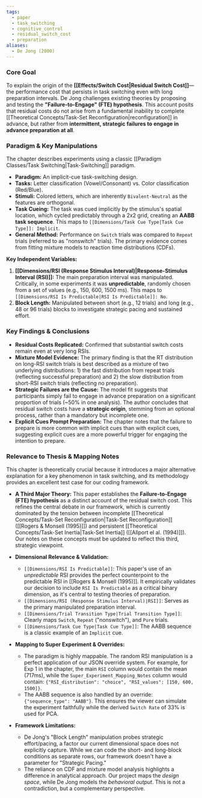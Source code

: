 ```yaml
---
tags:
  - paper
  - task_switching
  - cognitive_control
  - residual_switch_cost
  - preparation
aliases:
  - De Jong (2000)
---
```


### Core Goal
To explain the origin of the **[[Effects/Switch Cost|Residual Switch Cost]]**—the performance cost that persists in task switching even with long preparation intervals. De Jong challenges existing theories by proposing and testing the **"Failure-to-Engage" (FTE) hypothesis**. This account posits that residual costs do not arise from a fundamental inability to complete [[Theoretical Concepts/Task-Set Reconfiguration|reconfiguration]] in advance, but rather from **intermittent, strategic failures to engage in advance preparation at all**.

### Paradigm & Key Manipulations
The chapter describes experiments using a classic [[Paradigm Classes/Task Switching|Task-Switching]] paradigm.

*   **Paradigm:** An implicit-cue task-switching design.
*   **Tasks:** Letter classification (Vowel/Consonant) vs. Color classification (Red/Blue).
*   **Stimuli:** Colored letters, which are inherently `Bivalent-Neutral` as the features are orthogonal.
*   **Task Cueing:** The task was cued implicitly by the stimulus's spatial location, which cycled predictably through a 2x2 grid, creating an **AABB task sequence**. This maps to `[[Dimensions/Task Cue Type|Task Cue Type]]: Implicit`.
*   **General Method:** Performance on `Switch` trials was compared to `Repeat` trials (referred to as "nonswitch" trials). The primary evidence comes from fitting mixture models to reaction time distributions (CDFs).

**Key Independent Variables:**

1.  **[[Dimensions/RSI (Response Stimulus Interval)|Response-Stimulus Interval (RSI)]]:** The main preparation interval was manipulated. Critically, in some experiments it was **unpredictable**, randomly chosen from a set of values (e.g., 150, 600, 1500 ms). This maps to `[[Dimensions/RSI Is Predictable|RSI Is Predictable]]: No`.
2.  **Block Length:** Manipulated between short (e.g., 12 trials) and long (e.g., 48 or 96 trials) blocks to investigate strategic pacing and sustained effort.

### Key Findings & Conclusions
*   **Residual Costs Replicated:** Confirmed that substantial switch costs remain even at very long RSIs.
*   **Mixture Model Evidence:** The primary finding is that the RT distribution on long-RSI switch trials is best described as a mixture of two underlying distributions: 1) the fast distribution from repeat trials (reflecting successful preparation) and 2) the slow distribution from short-RSI switch trials (reflecting no preparation).
*   **Strategic Failures are the Cause:** The model fit suggests that participants simply fail to engage in advance preparation on a significant proportion of trials (~50% in one analysis). The author concludes that residual switch costs have a **strategic origin**, stemming from an optional process, rather than a mandatory but incomplete one.
*   **Explicit Cues Prompt Preparation:** The chapter notes that the failure to prepare is more common with implicit cues than with explicit cues, suggesting explicit cues are a more powerful trigger for engaging the intention to prepare.

### Relevance to Thesis & Mapping Notes
This chapter is theoretically crucial because it introduces a major alternative explanation for a key phenomenon in task switching, and its methodology provides an excellent test case for our coding framework.

*   **A Third Major Theory:** This paper establishes the **Failure-to-Engage (FTE) hypothesis** as a distinct account of the residual switch cost. This refines the central debate in our framework, which is currently dominated by the tension between incomplete [[Theoretical Concepts/Task-Set Reconfiguration|Task-Set Reconfiguration]] ([[Rogers & Monsell (1995)]]) and persistent [[Theoretical Concepts/Task-Set Inertia|Task-Set Inertia]] ([[Allport el al. (1994)]]). Our notes on these concepts must be updated to reflect this third, strategic viewpoint.

*   **Dimensional Relevance & Validation:**
    *   `[[Dimensions/RSI Is Predictable]]`: This paper's use of an *unpredictable* RSI provides the perfect counterpoint to the predictable RSI in [[Rogers & Monsell (1995)]]. It empirically validates our decision to include `RSI Is Predictable` as a critical binary dimension, as it's central to testing theories of preparation.
    *   `[[Dimensions/RSI (Response Stimulus Interval)|RSI]]`: Serves as the primary manipulated preparation interval.
    *   `[[Dimensions/Trial Transition Type|Trial Transition Type]]`: Clearly maps `Switch`, `Repeat` ("nonswitch"), and `Pure` trials.
    *   `[[Dimensions/Task Cue Type|Task Cue Type]]`: The AABB sequence is a classic example of an `Implicit` cue.

*   **Mapping to Super Experiment & Overrides:**
    *   The paradigm is highly mappable. The random RSI manipulation is a perfect application of our JSON override system. For example, for Exp 1 in the chapter, the main `RSI` column would contain the mean (717ms), while the `Super_Experiment_Mapping_Notes` column would contain: `{"RSI_distribution": "choice", "RSI_values": [150, 600, 1500]}`.
    *   The AABB sequence is also handled by an override: `{"sequence_type": "AABB"}`. This ensures the viewer can simulate the experiment faithfully while the derived `Switch Rate` of 33% is used for PCA.

*   **Framework Limitations:**
    *   De Jong's "Block Length" manipulation probes strategic effort/pacing, a factor our current dimensional space does not explicitly capture. While we can code the short- and long-block conditions as separate rows, our framework doesn't have a parameter for "Strategic Pacing."
    *   The reliance on CDF and mixture model analysis highlights a difference in analytical approach. Our project maps the *design space*, while De Jong models the *behavioral output*. This is not a contradiction, but a complementary perspective.
